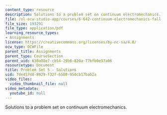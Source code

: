 ```yaml
---
content_type: resource
description: Solutions to a problem set on continuum electromechanics.
file: /ol-ocw-studio-app/courses/6-642-continuum-electromechanics-fall-2008/7de457d88929f32f6580950cb17bab2a_pset5_soln.pdf
file_size: 193291
file_type: application/pdf
learning_resource_types:
- Assignments
license: https://creativecommons.org/licenses/by-nc-sa/4.0/
ocw_type: OCWFile
parent_title: Assignments
parent_type: CourseSection
parent_uid: 630a08e7-cb54-29b8-820a-77bfb0e97a06
resourcetype: Document
title: Problem Set 5 - Solutions
uid: 7de457d8-8929-f32f-6580-950cb17bab2a
video_files:
  video_thumbnail_file: null
video_metadata:
  youtube_id: null
---
```

Solutions to a problem set on continuum electromechanics.